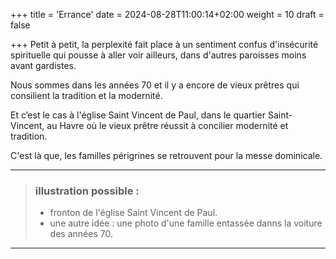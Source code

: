 +++
title = 'Errance'
date = 2024-08-28T11:00:14+02:00
weight = 10
draft = false

+++
Petit à petit, la perplexité fait place à un sentiment confus d'insécurité spirituelle qui pousse à aller voir ailleurs, dans d'autres paroisses moins avant gardistes.

Nous sommes dans les années 70 et il y a encore de vieux prêtres qui consilient la tradition et la modernité.

Et c’est le cas à l'église Saint Vincent de Paul, dans le quartier Saint-Vincent, au Havre où le vieux prêtre réussit à concilier modernité et tradition.

C'est là que, les familles périgrines se retrouvent pour la messe dominicale.

***
>  ### illustration possible :
> - fronton de l'église Saint Vincent de Paul.
> - une autre idée : une photo d'une famille entassée danns la voiture des années 70.
***